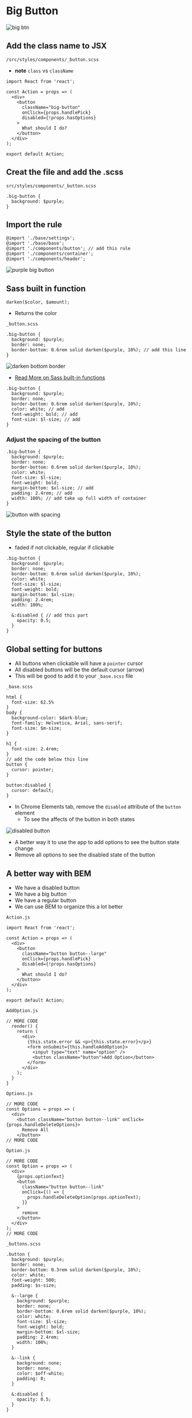 # Big Button
![big btn](https://i.imgur.com/jXArGlx.png)

## Add the class name to JSX
`/src/styles/components/_button.scss`

* **note** `class` vs `className`

```
import React from 'react';

const Action = props => (
  <div>
    <button
      className="big-button"
      onClick={props.handlePick}
      disabled={!props.hasOptions}
    >
      What should I do?
    </button>
  </div>
);

export default Action;
```

## Creat the file and add the .scss
`src/styles/components/_button.scss`

```
.big-button {
  background: $purple;
}
```

## Import the rule
```
@import './base/settings';
@import './base/base';
@import './components/button'; // add this rule
@import './components/container';
@import './components/header';
```

![purple big button](https://i.imgur.com/Jl790xI.png)

## Sass built in function
```
darken($color, $amount);
```

* Returns the color

`_button.scss`

```
.big-button {
  background: $purple;
  border: none;
  border-bottom: 0.6rem solid darken($purple, 10%); // add this line
}
```

![darken bottom border](https://i.imgur.com/mV4YQ7M.png)

* [Read More on Sass built-in functions](http://sass-lang.com/documentation/Sass/Script/Functions.html)

```
.big-button {
  background: $purple;
  border: none;
  border-bottom: 0.6rem solid darken($purple, 10%);
  color: white; // add
  font-weight: bold; // add
  font-size: $l-size; // add
}
```

### Adjust the spacing of the button
```
.big-button {
  background: $purple;
  border: none;
  border-bottom: 0.6rem solid darken($purple, 10%);
  color: white;
  font-size: $l-size;
  font-weight: bold;
  margin-bottom: $xl-size; // add
  padding: 2.4rem; // add
  width: 100%; // add take up full width of container
}
```

![button with spacing](https://i.imgur.com/LdeGYSP.png)

## Style the state of the button
* faded if not clickable, regular if clickable

```
.big-button {
  background: $purple;
  border: none;
  border-bottom: 0.6rem solid darken($purple, 10%);
  color: white;
  font-size: $l-size;
  font-weight: bold;
  margin-bottom: $xl-size;
  padding: 2.4rem;
  width: 100%;

  &:disabled { // add this part
    opacity: 0.5;
  }
}
```

## Global setting for buttons
* All buttons when clickable will have a `pointer` cursor
* All disabled buttons will be the default cursor (arrow)
* This will be good to add it to your `_base.scss` file

`_base.scss`

```
html {
  font-size: 62.5%
}
body {
  background-color: $dark-blue;
  font-family: Helvetica, Arial, sans-serif;
  font-size: $m-size;
}

h1 {
  font-size: 2.4rem;
}
// add the code below this line
button {
  cursor: pointer;
}

button:disabled {
  cursor: default;
}
```

* In Chrome Elements tab, remove the `disabled` attribute of the `button` element
    - To see the affects of the button in both states

![disabled button](https://i.imgur.com/mgln5mE.png)

* A better way it to use the app to add options to see the button state change
* Remove all options to see the disabled state of the button

## A better way with BEM
* We have a disabled button
* We have a big button
* We have a regular button
* We can use BEM to organize this a lot better

`Action.js`

```
import React from 'react';

const Action = props => (
  <div>
    <button
      className="button button--large"
      onClick={props.handlePick}
      disabled={!props.hasOptions}
    >
      What should I do?
    </button>
  </div>
);

export default Action;
```

`AddOption.js`

```
// MORE CODE
  render() {
    return (
      <div>
        {this.state.error && <p>{this.state.error}</p>}
        <form onSubmit={this.handleAddOption}>
          <input type="text" name="option" />
          <button className="button">Add Option</button>
        </form>
      </div>
    );
  }
}
```

`Options.js`

```
// MORE CODE
const Options = props => (
  <div>
    <button className="button button--link" onClick={props.handleDeleteOptions}>
      Remove All
    </button>
// MORE CODE
```

`Option.js`

```
// MORE CODE
const Option = props => (
  <div>
    {props.optionText}
    <button
      className="button button--link"
      onClick={() => {
        props.handleDeleteOption(props.optionText);
      }}
    >
      remove
    </button>
  </div>
);
// MORE CODE
```

`_buttons.scss`

```
.button {
  background: $purple;
  border: none;
  border-bottom: 0.3rem solid darken($purple, 10%);
  color: white;
  font-weight: 500;
  padding: $s-size;

  &--large {
    background: $purple;
    border: none;
    border-bottom: 0.6rem solid darken($purple, 10%);
    color: white;
    font-size: $l-size;
    font-weight: bold;
    margin-bottom: $xl-size;
    padding: 2.4rem;
    width: 100%;
  }

  &--link {
    background: none;
    border: none;
    color: $off-white;
    padding: 0;
  }

  &:disabled {
    opacity: 0.5;
  }
}
```


